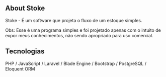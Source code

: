 ## About Stoke

Stoke - É um software que projeta o fluxo de um estoque simples.

Obs: Esse é uma programa simples e foi projetado apenas com o intuito 
de expor meus conhecimentos, não sendo apropriado para uso comercial.

## Tecnologias 

PHP / JavaScript / Laravel / Blade Engine / Bootstrap / PostgreSQL / Eloquent ORM
